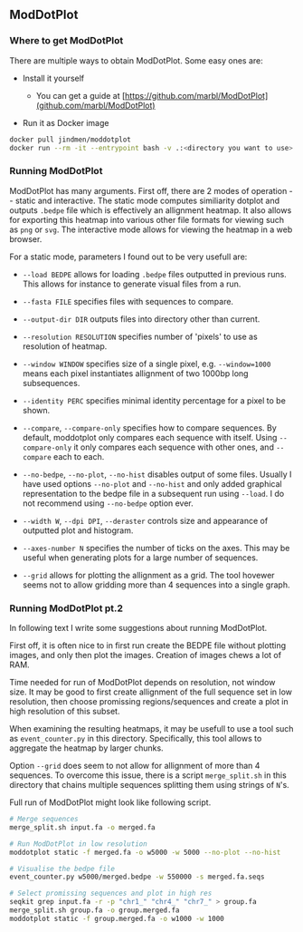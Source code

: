 ## ModDotPlot

### Where to get ModDotPlot

There are multiple ways to obtain ModDotPlot. Some easy ones are:

- Install it yourself

    - You can get a guide at [https://github.com/marbl/ModDotPlot](github.com/marbl/ModDotPlot)

- Run it as Docker image

```bash
docker pull jindmen/moddotplot
docker run --rm -it --entrypoint bash -v .:<directory you want to use> jindmen/moddotplot:latest
```

### Running ModDotPlot

ModDotPlot has many arguments. First off, there are 2 modes of operation
-- static and interactive. The static mode computes similiarity dotplot
and outputs `.bedpe` file which is effectively an allignment heatmap.
It also allows for exporting this heatmap into various other file formats
for viewing such as `png` or `svg`.
The interactive mode allows for viewing the heatmap in a web browser.

For a static mode, parameters I found out to be very usefull are:

- `--load BEDPE` allows for loading `.bedpe` files outputted in previous runs.
    This allows for instance to generate visual files from a run.

- `--fasta FILE` specifies files with sequences to compare.

- `--output-dir DIR` outputs files into directory other than current.

- `--resolution RESOLUTION` specifies number of 'pixels' to use as resolution
    of heatmap.

- `--window WINDOW` specifies size of a single pixel, e.g. `--window=1000`
    means each pixel instantiates allignment of two 1000bp long subsequences.

- `--identity PERC` specifies minimal identity percentage for a pixel
    to be shown.

- `--compare`, `--compare-only` specifies how to compare sequences. By default,
    moddotplot only compares each sequence with itself. Using `--compare-only`
    it only compares each sequence with other ones, and `--compare` each to each.

- `--no-bedpe`, `--no-plot`, `--no-hist` disables output of some files.
    Usually I have used options `--no-plot` and `--no-hist` and only added
    graphical representation to the bedpe file in a subsequent run using `--load`.
    I do not recommend using `--no-bedpe` option ever.

- `--width W`, `--dpi DPI`, `--deraster` controls size and appearance
    of outputted plot and histogram.

- `--axes-number N` specifies the number of ticks on the axes. This may be useful
    when generating plots for a large number of sequences.

- `--grid` allows for plotting the allignment as a grid. The tool hovewer seems
    not to allow gridding more than 4 sequences into a single graph.

### Running ModDotPlot pt.2

In following text I write some suggestions about running ModDotPlot.

First off, it is often nice to in first run create the BEDPE file
without plotting images, and only then plot the images. Creation of images
chews a lot of RAM.

Time needed for run of ModDotPlot depends on resolution, not window size.
It may be good to first create allignment of the full sequence set in low
resolution, then choose promissing regions/sequences and create a plot in
high resolution of this subset.

When examining the resulting heatmaps, it may be usefull to use a tool such
as `event_counter.py` in this directory. Specifically, this tool allows
to aggregate the heatmap by larger chunks.

Option `--grid` does seem to not allow for allignment of more than 4 sequences.
To overcome this issue, there is a script `merge_split.sh` in this directory
that chains multiple sequences splitting them using strings of `N`'s.

Full run of ModDotPlot might look like following script.

```bash
# Merge sequences
merge_split.sh input.fa -o merged.fa

# Run ModDotPlot in low resolution
moddotplot static -f merged.fa -o w5000 -w 5000 --no-plot --no-hist

# Visualise the bedpe file
event_counter.py w5000/merged.bedpe -w 550000 -s merged.fa.seqs

# Select promissing sequences and plot in high res
seqkit grep input.fa -r -p "chr1_" "chr4_" "chr7_" > group.fa
merge_split.sh group.fa -o group.merged.fa
moddotplot static -f group.merged.fa -o w1000 -w 1000
```
